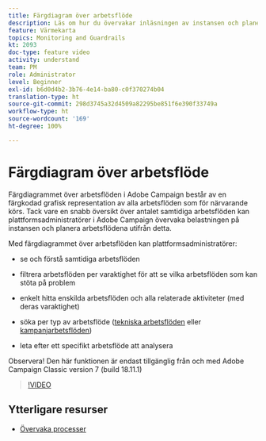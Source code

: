 ```yaml
---
title: Färgdiagram över arbetsflöde
description: Läs om hur du övervakar inläsningen av instansen och planerar arbetsflöden utifrån detta.
feature: Värmekarta
topics: Monitoring and Guardrails
kt: 2093
doc-type: feature video
activity: understand
team: PM
role: Administrator
level: Beginner
exl-id: b6d0d4b2-3b76-4e14-ba80-c0f370274b04
translation-type: ht
source-git-commit: 298d3745a32d4509a82295be851f6e390f33749a
workflow-type: ht
source-wordcount: '169'
ht-degree: 100%

---
```


# Färgdiagram över arbetsflöde

Färgdiagrammet över arbetsflöden i Adobe Campaign består av en färgkodad grafisk representation av alla arbetsflöden som för närvarande körs.  Tack vare en snabb översikt över antalet samtidiga arbetsflöden kan plattformsadministratörer i Adobe Campaign övervaka belastningen på instansen och planera arbetsflödena utifrån detta.

Med färgdiagrammet över arbetsflöden kan plattformsadministratörer:

* se och förstå samtidiga arbetsflöden
* filtrera arbetsflöden per varaktighet för att se vilka arbetsflöden som kan stöta på problem
* enkelt hitta enskilda arbetsflöden och alla relaterade aktiviteter (med deras varaktighet)

* söka per typ av arbetsflöde ([tekniska arbetsflöden](https://docs.adobe.com/content/help/sv-SE/campaign-classic/using/automating-with-workflows/general-operation/building-a-workflow.html#technical-workflows) eller [kampanjarbetsflöden](https://docs.adobe.com/content/help/sv-SE/campaign-classic/using/automating-with-workflows/general-operation/building-a-workflow.html#campaign-workflows))

* leta efter ett specifikt arbetsflöde att analysera

Observera! Den här funktionen är endast tillgänglig från och med Adobe Campaign Classic version 7 (build 18.11.1)

>[!VIDEO](https://video.tv.adobe.com/v/25558?quality=12)

## Ytterligare resurser

* [Övervaka processer](https://docs.adobe.com/content/help/sv-SE/campaign-classic/using/monitoring-campaign-classic/production-procedures/monitoring-processes.html#Workflow_monitoring)
